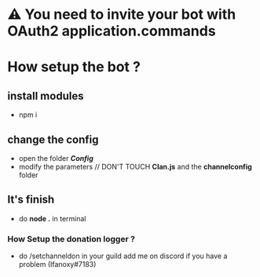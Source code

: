 # ⚠️ You need to invite your bot with OAuth2 application.commands 

# How setup the bot ?

## install modules 
- npm i 

## change the config
- open the folder _**Config**_
- modify the parameters // DON'T TOUCH **Clan.js** and the **channelconfig** folder

## It's finish
- do **node .** in terminal

### How Setup the donation logger ?
- do /setchanneldon in your guild
add me on discord if you have a problem (Ifanoxy#7183)
